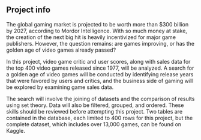 ## Project info

The global gaming market is projected to be worth more than $300 billion by 2027, according to Mordor Intelligence. With so much money at stake, the creation of the next big hit is heavily incentivized for major game publishers. However, the question remains: are games improving, or has the golden age of video games already passed?

In this project, video game critic and user scores, along with sales data for the top 400 video games released since 1977, will be analyzed. A search for a golden age of video games will be conducted by identifying release years that were favored by users and critics, and the business side of gaming will be explored by examining game sales data.

The search will involve the joining of datasets and the comparison of results using set theory. Data will also be filtered, grouped, and ordered. These skills should be reviewed before attempting this project. Two tables are contained in the database, each limited to 400 rows for this project, but the complete dataset, which includes over 13,000 games, can be found on Kaggle.
